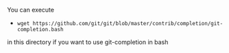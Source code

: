 You can execute

- `wget https://github.com/git/git/blob/master/contrib/completion/git-completion.bash`

in this directory if you want to use git-completion in bash
